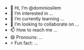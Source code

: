 - 👋 Hi, I’m @dominiosilem
- 👀 I’m interested in ...
- 🌱 I’m currently learning ...
- 💞️ I’m looking to collaborate on ...
- 📫 How to reach me ...
- 😄 Pronouns: ...
- ⚡ Fun fact: ...

<!---
dominiosilem/dominiosilem is a ✨ special ✨ repository because its `README.md` (this file) appears on your GitHub profile.
You can click the Preview link to take a look at your changes.
--->
